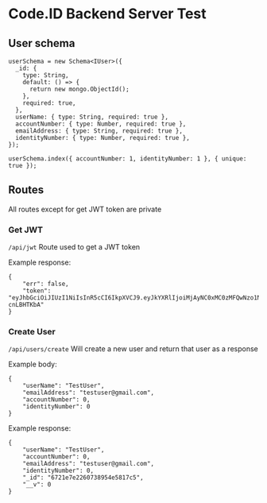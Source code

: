 # Code.ID Backend Server Test

## User schema

```
userSchema = new Schema<IUser>({
  _id: {
    type: String,
    default: () => {
      return new mongo.ObjectId();
    },
    required: true,
  },
  userName: { type: String, required: true },
  accountNumber: { type: Number, required: true },
  emailAddress: { type: String, required: true },
  identityNumber: { type: Number, required: true },
});

userSchema.index({ accountNumber: 1, identityNumber: 1 }, { unique: true });

```

## Routes
All routes except for get JWT token are private

### Get JWT
```/api/jwt```
Route used to get a JWT token

Example response:
```
{
	"err": false,
	"token": "eyJhbGciOiJIUzI1NiIsInR5cCI6IkpXVCJ9.eyJkYXRlIjoiMjAyNC0xMC0zMFQwNzo1NTo1OC40MTZaIiwiaWF0IjoxNzMwMjc0OTU4LCJleHAiOjE3MzAyNzU1NTh9.Al_cUgt8Gd71Flo_73CsJXwvE7fWvQ_9S-cnLBHTKbA"
}
```

### Create User

```/api/users/create```
Will create a new user and return that user as a response

Example body:
```
{
	"userName": "TestUser",
	"emailAddress": "testuser@gmail.com",
	"accountNumber": 0,
	"identityNumber": 0
}
```

Example response:
```
{
	"userName": "TestUser",
	"accountNumber": 0,
	"emailAddress": "testuser@gmail.com",
	"identityNumber": 0,
	"_id": "6721e7e2260738954e5817c5",
	"__v": 0
}
```
